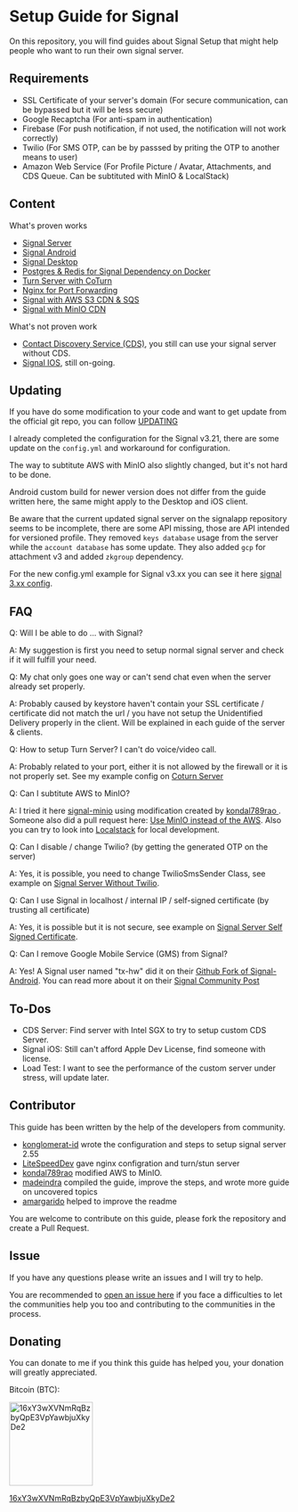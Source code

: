 # Setup Guide for Signal
On this repository, you will find guides about Signal Setup that might help people who want to run their own signal server.

## Requirements
* SSL Certificate of your server's domain (For secure communication, can be bypassed but it will be less secure)
* Google Recaptcha (For anti-spam in authentication)
* Firebase (For push notification, if not used, the notification will not work correctly)
* Twilio (For SMS OTP, can be by passsed by priting the OTP to another means to user)
* Amazon Web Service (For Profile Picture / Avatar, Attachments, and CDS Queue. Can be subtituted with MinIO & LocalStack)

## Content
What's proven works
* [Signal Server](./signal-server/)
* [Signal Android](./signal-android/)
* [Signal Desktop](./signal-desktop/)
* [Postgres & Redis for Signal Dependency on Docker](./signal-docker/)
* [Turn Server with CoTurn](./coturn-server/)
* [Nginx for Port Forwarding](./signal-server/example-nginx.conf)
* [Signal with AWS S3 CDN & SQS](./signal-server-aws-setup/)
* [Signal with MinIO CDN](./signal-minio/)

What's not proven work
* [Contact Discovery Service (CDS)](./signal-server/example-cds.yml), you still can use your signal server without CDS.
* [Signal IOS](./signal-ios/), still on-going.

## Updating
If you have do some modification to your code and want to get update from the official git repo, you can follow [UPDATING](./UPDATING.md)

I already completed the configuration for the Signal v3.21, there are some update on the `config.yml` and workaround for configuration. 

The way to subtitute AWS with MinIO also slightly changed, but it's not hard to be done.

Android custom build for newer version does not differ from the guide written here, the same might apply to the Desktop and iOS client.

Be aware that the current updated signal server on the signalapp repository seems to be incomplete, there are some API missing, those are API intended for versioned profile. They removed `keys database` usage from the server while the `account database` has some update. They also added `gcp` for attachment v3 and added `zkgroup` dependency.

For the new config.yml example for Signal v3.xx you can see it here [signal 3.xx config](https://gist.github.com/madeindra/c031789f9005f04c56d76df6562bfc7a).

## FAQ
Q: Will I be able to do ... with Signal?

A: My suggestion is first you need to setup normal signal server and check if it will fulfill your need. 

Q: My chat only goes one way or can't send chat even when the server already set properly.

A: Probably caused by keystore haven't contain your SSL certificate / certificate did not match the url / you have not setup the Unidentified Delivery properly in the client. Will be explained in each guide of the server & clients.

Q: How to setup Turn Server? I can't do voice/video call.

A: Probably related to your port, either it is not allowed by the firewall or it is not properly set. See my example config on [Coturn Server](./coturn-server/example-turnserver.conf)

Q: Can I subtitute AWS to MinIO?

A: I tried it here [signal-minio](./signal-minio/) using modification created by <a href="https://community.signalusers.org/t/amazon-s3-component-replacement-for-text-secure-server-local-installation/5375/18">kondal789rao
</a>. Someone also did a pull request here: <a href="https://github.com/signalapp/Signal-Server/pull/76">Use MinIO instead of the AWS</a>. Also you can try to look into <a href="https://github.com/localstack/localstack">Localstack</a> for local development.

Q: Can I disable / change Twilio? (by getting the generated OTP on the server)

A: Yes, it is possible, you need to change TwilioSmsSender Class, see example on [Signal Server Without Twilio](./signal-server-no-twilio/).

Q: Can I use Signal in localhost / internal IP / self-signed certificate (by trusting all certificate)

A: Yes, it is possible but it is not secure, see example on [Signal Server Self Signed Certificate](./signal-server-self-signed-certificate/).

Q: Can I remove Google Mobile Service (GMS) from Signal?

A: Yes! A Signal user named "tx-hw" did it on their <a href="https://github.com/tw-hx/Signal-Android/tree/4.60.5.0-FOSS">Github Fork of Signal-Android</a>. You can read more about it on their <a href="https://community.signalusers.org/t/ive-removed-gms-from-the-signal-website-build-its-now-completely-open-source/14382">Signal Community Post</a>

## To-Dos

* CDS Server: Find server with Intel SGX to try to setup custom CDS Server.
* Signal iOS: Still can't afford Apple Dev License, find someone with license.
* Load Test: I want to see the performance of the custom server under stress, will update later.

## Contributor
This guide has been written by the help of the developers from community.

* [konglomerat-id](https://github.com/on-premise-signal/signal-setup-guide) wrote the configuration and steps to setup signal server 2.55 
* [LiteSpeedDev](https://github.com/LiteSpeedDev/SignalApp-Setup) gave nginx configration and turn/stun server 
* [kondal789rao](https://community.signalusers.org/t/amazon-s3-component-replacement-for-text-secure-server-local-installation/5375/18) modified AWS to MinIO.
* [madeindra](https://github.com/madeindra/setup-guide) compiled the guide, improve the steps, and wrote more guide on uncovered topics
* [amargarido](https://github.com/amargarido) helped to improve the readme

You are welcome to contribute on this guide, please fork the repository and create a Pull Request.

## Issue
If you have any questions please write an issues and I will try to help.

You are recommended to <a href="https://github.com/madeindra/setup-guide/issues/new/choose">open an issue here</a> if you face a difficulties to let the communities help you too and contributing to the communities in the process.

## Donating
You can donate to me if you think this guide has helped you, your donation will greatly appreciated.

Bitcoin (BTC):

<img src="https://raw.githubusercontent.com/madeindra/setup-guide/master/.resources/btc-address.png" alt="16xY3wXVNmRqBzbyQpE3VpYawbjuXkyDe2" width="150">

<a href = "bitcoin:16xY3wXVNmRqBzbyQpE3VpYawbjuXkyDe2">16xY3wXVNmRqBzbyQpE3VpYawbjuXkyDe2</a>
